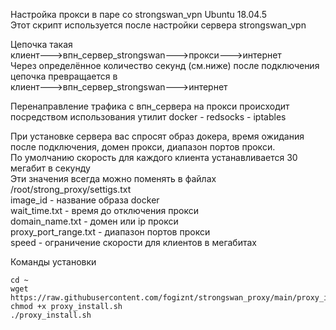 Настройка прокси в паре со strongswan_vpn Ubuntu 18.04.5  
Этот скрипт используется после настройки сервера strongswan_vpn  

Цепочка такая  
клиент--->впн_сервер_strongswan--->прокси--->интернет  
Через определённое количество секунд (см.ниже) после подключения цепочка превращается в  
клиент--->впн_сервер_strongswan--->интернет  

Перенаправление трафика с впн_сервера на прокси происходит посредством использования утилит docker - redsocks - iptables  

При установке сервера вас спросят образ докера, время ожидания после подключения, домен прокси, диапазон портов прокси.  
По умолчанию скорость для каждого клиента устанавливается 30 мегабит в секунду  
Эти значения всегда можно поменять в файлах /root/strong_proxy/settigs.txt  
image_id - название образа docker  
wait_time.txt - время до отключения прокси   
domain_name.txt - домен или ip прокси  
proxy_port_range.txt - диапазон портов прокси  
speed - ограничение скорости для клиентов в мегабитах  

Команды установки  
``` 
cd ~
wget https://raw.githubusercontent.com/fogiznt/strongswan_proxy/main/proxy_install.sh
chmod +x proxy_install.sh
./proxy_install.sh
```

